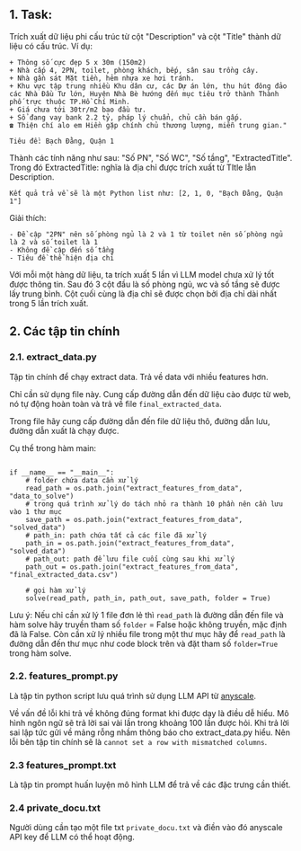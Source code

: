 ## 1. Task:

Trích xuất dữ liệu phi cấu trúc từ cột "Description" và cột "Title" thành dữ liệu có cấu trúc. Ví dụ:

```
+ Thông số cực đẹp 5 x 30m (150m2)
+ Nhà cấp 4, 2PN, toilet, phòng khách, bếp, sân sau trồng cây.
+ Nhà gần sát Mặt tiền, hẻm nhựa xe hơi tránh.
+ Khu vực tập trung nhiều Khu dân cư, các Dự án lớn, thu hút đông đảo các Nhà Đầu Tư lớn, Huyện Nhà Bè hướng đến mục tiêu trở thành Thành phố trực thuộc TP.Hồ Chí Minh.
+ Giá chưa tới 30tr/m2 bao đầu tư.
+ Sổ đang vay bank 2.2 tỷ, pháp lý chuẩn, chủ cần bán gấp.
☎️ Thiện chí alo em Hiền gặp chính chủ thương lượng, miễn trung gian."

Tiêu đề: Bạch Đằng, Quận 1
```

Thành các tính năng như sau: "Số PN", "Số WC", "Số tầng", "ExtractedTitle". Trong đó ExtractedTitle: nghĩa là địa chỉ được trích xuất từ TItle lẫn Description.

```
Kết quả trả về sẽ là một Python list như: [2, 1, 0, "Bạch Đằng, Quận 1"]
```

Giải thích: 

```
- Đề cập "2PN" nên số phòng ngủ là 2 và 1 từ toilet nên số phòng ngủ là 2 và số toilet là 1
- Không đề cập đến số tầng
- Tiêu đề thể hiện địa chỉ
```

Với mỗi một hàng dữ liệu, ta trích xuất 5 lần vì LLM model chưa xử lý tốt được thông tin. Sau đó 3 cột đầu là số phòng ngủ, wc và số tầng sẽ được lấy trung bình. Cột cuối cùng là địa chỉ sẽ được chọn bởi địa chỉ dài nhất trong 5 lần trích xuất.

## 2. Các tập tin chính

### 2.1. extract_data.py

Tập tin chính để chạy extract data. Trả về data với nhiều features hơn.

Chỉ cần sử dụng file này. Cung cấp đường dẫn đến dữ liệu cào được từ web, nó tự động hoàn toàn và trả về file `final_extracted_data`.

Trong file hãy cung cấp đường dẫn đến file dữ liệu thô, đường dẫn lưu, đường dẫn xuất là chạy được.

Cụ thể trong hàm main:

```

if __name__ == "__main__":
    # folder chứa data cần xử lý
    read_path = os.path.join("extract_features_from_data", "data_to_solve")
    # trong quá trình xử lý do tách nhỏ ra thành 10 phần nên cần lưu vào 1 thư mục
    save_path = os.path.join("extract_features_from_data", "solved_data")
    # path_in: path chứa tất cả các file đã xử lý
    path_in = os.path.join("extract_features_from_data", "solved_data")
    # path_out: path để lưu file cuối cùng sau khi xử lý
    path_out = os.path.join("extract_features_from_data", "final_extracted_data.csv")

    # gọi hàm xử lý
    solve(read_path, path_in, path_out, save_path, folder = True)

```

Lưu ý: Nếu chỉ cần xử lý 1 file đơn lẻ thì `read_path` là đường dẫn đến file và hàm solve hãy truyền tham số `folder` = False hoặc không truyền, mặc định đã là False. Còn cần xử lý nhiều file trong một thư mục hãy để `read_path` là đường dẫn đến thư mục như code block trên và đặt tham số `folder=True` trong hàm solve.

### 2.2. features_prompt.py

Là tập tin python script lưu quá trình sử dụng LLM API từ [anyscale](https://www.anyscale.com/). 

Về vấn đề lỗi khi trả về không đúng format khi được dạy là điều dễ hiểu. Mô hình ngôn ngữ sẽ trả lời sai vài lần trong khoảng 100 lần được hỏi. Khi trả lời sai lập tức gửi về mảng rỗng nhầm thông báo cho extract_data.py hiểu. Nên lỗi bên tập tin chính sẽ là `cannot set a row with mismatched columns`.

### 2.3 features_prompt.txt

Là tập tin prompt huấn luyện mô hình LLM để trả về các đặc trưng cần thiết.

### 2.4 private_docu.txt

Người dùng cần tạo một file txt `private_docu.txt` và điền vào đó anyscale API key để LLM có thể hoạt động.